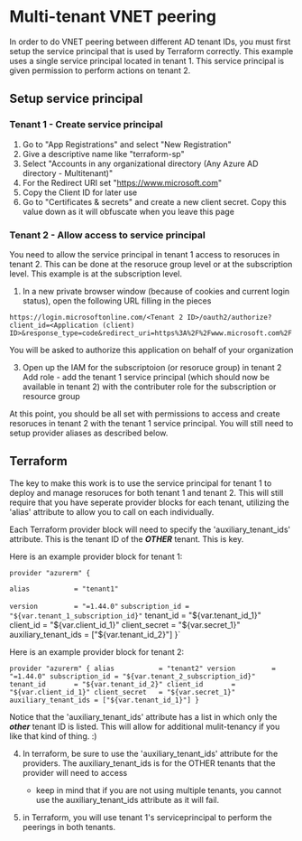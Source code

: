 # Multi-tenant VNET peering

In order to do VNET peering between different AD tenant IDs, you must first setup the service principal that is used by 
Terraform correctly. This example uses a single service principal located in tenant 1. This service principal is given
permission to perform actions on tenant 2.

## Setup service principal

### Tenant 1 - Create service principal

1. Go to "App Registrations" and select "New Registration"
2. Give a descriptive name like "terraform-sp"
3. Select "Accounts in any organizational directory (Any Azure AD directory - Multitenant)"
4. For the Redirect URI set "https://www.microsoft.com"
5. Copy the Client ID for later use
6. Go to "Certificates & secrets" and create a new client secret. Copy this value down as it will obfuscate when you leave this page

### Tenant 2 - Allow access to service principal

You need to allow the service principal in tenant 1 access to resoruces in tenant 2. This can be done at the resoruce group
level or at the subscription level. This example is at the subscription level. 

1. In a new private browser window (because of cookies and current login status), open the following URL filling in the pieces

 `https://login.microsoftonline.com/<Tenant 2 ID>/oauth2/authorize?client_id=<Application (client) ID>&response_type=code&redirect_uri=https%3A%2F%2Fwww.microsoft.com%2F`

You will be asked to authorize this application on behalf of your organization

3. Open up the IAM for the subscriptoion (or resoruce group) in tenant 2
    Add role - add the tenant 1 service principal (which should now be available in tenant 2) with the contributer role for the subscription or resource group

At this point, you should be all set with permissions to access and create resoruces in tenant 2 with the tenant 1 service principal. You will still need to setup provider aliases
as described below.

## Terraform

The key to make this work is to use the service principal for tenant 1 to deploy and manage resoruces for both tenant 1 and tenant 2. This will still require that you have 
seperate provider blocks for each tenant, utilizing the 'alias' attribute to allow you to call on each individually. 

Each Terraform provider block will need to specify the 'auxiliary_tenant_ids' attribute. This is the tenant ID of the ***OTHER*** tenant. This is key.

Here is an example provider block for tenant 1:

`provider "azurerm" {`

  `alias           = "tenant1"`
  
  `version         = "=1.44.0"`
  `subscription_id = "${var.tenant_1_subscription_id}"`
  tenant_id       = "${var.tenant_id_1}"
  client_id       = "${var.client_id_1}"
  client_secret   = "${var.secret_1}"
  auxiliary_tenant_ids = ["${var.tenant_id_2}"]
}`

Here is an example provider block for tenant 2:

`provider "azurerm" {
  alias           = "tenant2"
  version         = "=1.44.0"
  subscription_id = "${var.tenant_2_subscription_id}"
  tenant_id       = "${var.tenant_id_2}"
  client_id       = "${var.client_id_1}"
  client_secret   = "${var.secret_1}"
  auxiliary_tenant_ids = ["${var.tenant_id_1}"]
}`

Notice that the 'auxiliary_tenant_ids' attribute has a list in which only the ***other*** tenant ID is listed. This will allow for additional mulit-tenancy if you like that kind of thing. :)


4. In terraform, be sure to use the 'auxiliary_tenant_ids' attribute for the providers. The auxiliary_tenant_ids is for the OTHER tenants that the provider will need to access
    - keep in mind that if you are not using multiple tenants, you cannot use the auxiliary_tenant_ids attribute as it will fail.

5. in Terraform, you will use tenant 1's serviceprincipal to perform the peerings in both tenants.
